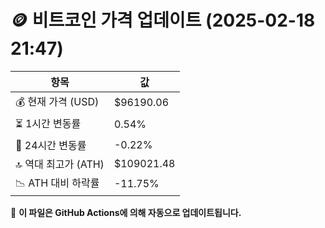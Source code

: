 # 🪙 비트코인 가격 업데이트 (2025-02-18 21:47)

| 항목                | 값 |
|--------------------|----------------|
| 💰 현재 가격 (USD) | $96190.06 |
| ⏳ 1시간 변동률    | 0.54% |
| 📆 24시간 변동률   | -0.22% |
| 🔝 역대 최고가 (ATH) | $109021.48 |
| 📉 ATH 대비 하락률 | -11.75% |

🔄 **이 파일은 GitHub Actions에 의해 자동으로 업데이트됩니다.**
